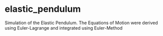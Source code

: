 # elastic_pendulum
Simulation of the Elastic Pendulum.
The Equations of Motion were derived using Euler-Lagrange and integrated using Euler-Method
